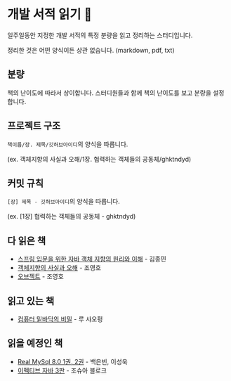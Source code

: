 # 개발 서적 읽기 📖

일주일동안 지정한 개발 서적의 특정 분량을 읽고 정리하는 스터디입니다.

정리한 것은 어떤 양식이든 상관 없습니다. (markdown, pdf, txt)

## 분량

책의 난이도에 따라서 상이합니다. 스터디원들과 함께 책의 난이도를 보고 분량을 설정합니다.

## 프로젝트 구조

`책이름/장. 제목/깃허브아이디`의 양식을 따릅니다.

(ex. 객체지향의 사실과 오해/1장. 협력하는 객체들의 공동체/ghktndyd)

## 커밋 규칙

`[장] 제목 - 깃허브아이디`의 양식을 따릅니다.

(ex. [1장] 협력하는 객체들의 공동체 - ghktndyd)

## 다 읽은 책

- [스프링 입문을 위한 자바 객체 지향의 원리와 이해](https://product.kyobobook.co.kr/detail/S000001628116) - 김종민
- [객체지향의 사실과 오해](https://product.kyobobook.co.kr/detail/S000001628109) - 조영호
- [오브젝트](https://product.kyobobook.co.kr/detail/S000001766367) - 조영호

## 읽고 있는 책

- [컴퓨터 밑바닥의 비밀](https://product.kyobobook.co.kr/detail/S000212650856?utm_source=google&utm_medium=cpc&utm_campaign=googleSearch&gad_source=1&gclid=CjwKCAjwqMO0BhA8EiwAFTLgIMeLu65GK16tXfxwVRJWetwnQjpyFcKGiI7z2T6SBrsGkZtKOKCIxRoCP3IQAvD_BwE) -
  루 샤오펑

## 읽을 예정인 책

- [Real MySql 8.0 1권, 2권](https://product.kyobobook.co.kr/detail/S000001766482) -
  백은빈, 이성욱
- [이펙티브 자바 3판](https://product.kyobobook.co.kr/detail/S000001033066) -
  조슈아 블로크

